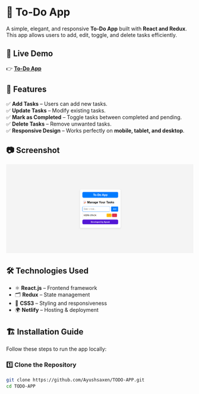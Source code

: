 # 📝 To-Do App

A simple, elegant, and responsive **To-Do App** built with **React and Redux**. This app allows users to add, edit, toggle, and delete tasks efficiently.

## 🚀 Live Demo  
👉 **[To-Do App](https://heartfelt-salamander-50e42a.netlify.app/)**  

## 📌 Features  

✅ **Add Tasks** – Users can add new tasks.  
✅ **Update Tasks** – Modify existing tasks.  
✅ **Mark as Completed** – Toggle tasks between completed and pending.  
✅ **Delete Tasks** – Remove unwanted tasks.  
✅ **Responsive Design** – Works perfectly on **mobile, tablet, and desktop**.  

## 📷 Screenshot  

![To-Do App Screenshot](public/to-do-app.png)


## 🛠️ Technologies Used  
- ⚛ **React.js** – Frontend framework  
- 🗂 **Redux** – State management  
- 🎨 **CSS3** – Styling and responsiveness  
- 🌍 **Netlify** – Hosting & deployment  

## 🏗️ Installation Guide  

Follow these steps to run the app locally:

### **1️⃣ Clone the Repository**
```bash
git clone https://github.com/Ayushsaxen/TODO-APP.git
cd TODO-APP

